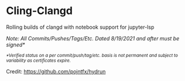 # Cling-Clangd
Rolling builds of clangd with notebook support for jupyter-lsp

*Note: All Commits/Pushes/Tags/Etc. Dated 8/19/2021 and after must be signed\**

<sub>*\*Verified status on a per commit/push/tag/etc. basis is not permanent and subject to variability as certificates expire.*</sub>

Credit: https://github.com/pojntfx/hydrun
